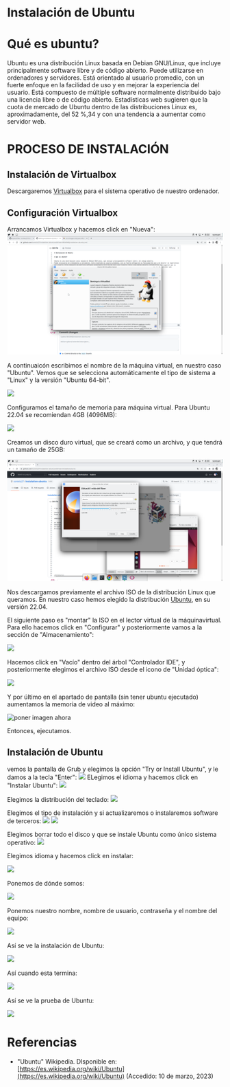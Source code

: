 # Instalación de Ubuntu

# Qué es ubuntu?

Ubuntu es una distribución Linux basada en Debian GNU/Linux, que incluye principalmente software libre y de código abierto.
Puede utilizarse en ordenadores y servidores. Está orientado al usuario promedio, con un fuerte enfoque en la facilidad de uso y en mejorar la experiencia del usuario. Está compuesto de múltiple software normalmente distribuido bajo una licencia libre o de código abierto. Estadísticas web sugieren que la cuota de mercado de Ubuntu dentro de las distribuciones Linux es, aproximadamente, del 52 %,3​4​ y con una tendencia a aumentar como servidor web.

# PROCESO DE INSTALACIÓN

## Instalación de Virtualbox
Descargaremos [Virtualbox](https://www.virtualbox.org/) para el sistema operativo de nuestro ordenador.

## Configuración Virtualbox
Arrancamos Virtualbox y hacemos click en "Nueva": ![](1virtualbox.png)

A continuaicón escribimos el nombre de la máquina virtual, en nuestro caso "Ubuntu". Vemos que se selecciona automáticamente el tipo de sistema a "Linux" y la versión "Ubuntu 64-bit".

![](https://user-images.githubusercontent.com/122264807/224652973-bd6616ad-23b3-40fd-b1d8-6e4c1aaa8a73.png)

Configuramos el tamaño de memoria para máquina virtual. Para Ubuntu 22.04 se recomiendan 4GB (4096MB):

![](https://user-images.githubusercontent.com/122264807/224653279-4090c0ec-3376-42ff-8749-7d86485072b9.png)


Creamos un disco duro virtual, que se creará como un archivo, y que tendrá un tamaño de 25GB:

![](virtual2.png)


Nos descargamos previamente el archivo ISO de la distribución Linux que queramos. En nuestro caso hemos elegido la distribución [Ubuntu](https://ubuntu.com/), en su versión 22.04.

El siguiente paso es "montar" la ISO en el lector virtual de la máquinavirtual. Para ello hacemos click en "Configurar" y posteriormente vamos a la sección de "Almacenamiento":

![](https://user-images.githubusercontent.com/122264807/224654397-8b166c1f-8d33-4a87-97bb-5726b148f39e.png)

Hacemos click en "Vacío" dentro del árbol "Controlador IDE", y posteriormente elegimos el archivo ISO desde el icono de "Unidad óptica":

![](https://user-images.githubusercontent.com/122264807/224654397-8b166c1f-8d33-4a87-97bb-5726b148f39e.png)

Y por último en el apartado de pantalla (sin tener ubuntu ejecutado) aumentamos la memoria de video al máximo:

![poner imagen ahora](https://user-images.githubusercontent.com/122264807/224657306-886e7603-e24b-46f6-adf7-c2bb37cdd652.png)

Entonces, ejecutamos.

## Instalación de Ubuntu
vemos la pantalla de Grub y elegimos la opción "Try or Install Ubuntu", y le damos a la tecla "Enter":
![](https://user-images.githubusercontent.com/122264807/224402757-287c1c5f-37e2-4ef4-b22d-2da1107840f4.png)
ELegimos el idioma y hacemos click en "Instalar Ubuntu":
![](https://user-images.githubusercontent.com/122264807/224655846-55285ceb-67ef-4c1b-8047-98f0c489b12a.png)

Elegimos la distribución del teclado:
![](https://user-images.githubusercontent.com/122264807/224403413-bfe8ab27-026f-4c2d-9886-f77b068652ad.png)

Elegimos el tipo de instalación y si actualizaremos o instalaremos software de terceros:
![](https://user-images.githubusercontent.com/122264807/224403730-a45db4cd-83e0-4ce9-b464-d3fd717ef23b.png)
![](https://user-images.githubusercontent.com/122264807/224403916-4ff375fc-4317-4ed3-91f5-dd8c0daa5c77.png)

Elegimos borrar todo el disco y que se instale Ubuntu como único sistema operativo:
![](https://user-images.githubusercontent.com/122264807/224404089-6a54e039-a5a7-46e9-a9a5-4502ae312ae2.png)

Elegimos idioma y hacemos click en instalar:

![](https://user-images.githubusercontent.com/122264807/224658429-b53e4915-80f5-4e08-8dfb-ac784a593c97.png)

Ponemos de dónde somos:

![](https://user-images.githubusercontent.com/122264807/224658911-2318d80c-dca4-4484-b9a1-b4e93b42c957.png)

Ponemos nuestro nombre, nombre de usuario, contraseña y el nombre del equipo:

![](https://user-images.githubusercontent.com/122264807/224659114-695d5cdb-9e01-4edc-a0f9-1c97c1a901a5.png)

Así se ve la instalación de Ubuntu:

![](https://user-images.githubusercontent.com/122264807/224659311-f274c635-a732-48a0-84e6-2af41dc8b24c.png)

Así cuando esta termina:

![](https://user-images.githubusercontent.com/122264807/224659420-347651da-9e49-41cf-a539-4459b19b43b3.png)

Así se ve la prueba de Ubuntu:

![](https://user-images.githubusercontent.com/122264807/224659573-a3db6e56-ea89-44ac-9dfa-7a2eb7d293ee.png)































# Referencias 
- "Ubuntu" Wikipedia. DIsponible en: [https://es.wikipedia.org/wiki/Ubuntu](https://es.wikipedia.org/wiki/Ubuntu) (Accedido: 10 de marzo, 2023)
